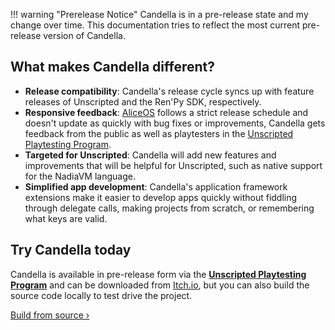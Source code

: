 !!! warning "Prerelease Notice"
    Candella is in a pre-release state and my change over time. This documentation tries to reflect the most current pre-release version of Candella.

## What makes Candella different?

- **Release compatibility**: Candella's release cycle syncs up with feature releases of Unscripted and the Ren'Py SDK, respectively.
- **Responsive feedback**: [AliceOS][aliceos] follows a strict release schedule and doesn't update as quickly with bug fixes or improvements, Candella gets feedback from the public as well as playtesters in the [Unscripted Playtesting Program][uvn-beta].
- **Targeted for Unscripted**: Candella will add new features and improvements that will be helpful for Unscripted, such as native support for the NadiaVM language.
- **Simplified app development**: Candella's application framework extensions make it easier to develop apps quickly without fiddling through delegate calls, making projects from scratch, or remembering what keys are valid.

## Try Candella today

Candella is available in pre-release form via the [**Unscripted Playtesting Program**][uvn-beta] and can be downloaded from [Itch.io][itch], but you can also build the source code locally to test drive the project.

[Build from source &rsaquo;](./01-getting-started/)

[aliceos]: https://aliceos.app
[uvn-beta]: https://beta.unscriptedvn.dev
[itch]: https://marquiskurt.itch.io/candella

